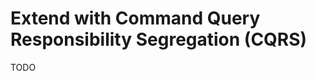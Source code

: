 # Extend with Command Query Responsibility Segregation (CQRS)

<!-- https://github.com/hardyscc/nestjs-cqrs-starter -->

TODO
